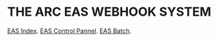 # THE ARC EAS WEBHOOK SYSTEM

[EAS Index](https://theendboss-101.github.io/EAS/index.html). 
[EAS Control Pannel](https://theendboss-101.github.io/EAS/ControlPanel/index.html). 
[EAS Batch](https://theendboss-101.github.io/EAS/Batch/index.html). 
